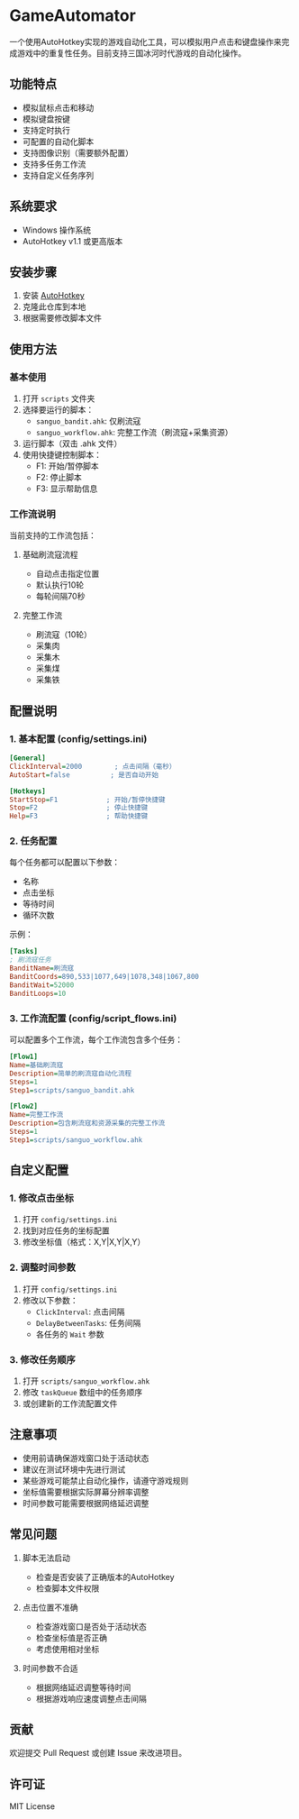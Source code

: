 # GameAutomator

一个使用AutoHotkey实现的游戏自动化工具，可以模拟用户点击和键盘操作来完成游戏中的重复性任务。目前支持三国冰河时代游戏的自动化操作。

## 功能特点

- 模拟鼠标点击和移动
- 模拟键盘按键
- 支持定时执行
- 可配置的自动化脚本
- 支持图像识别（需要额外配置）
- 支持多任务工作流
- 支持自定义任务序列

## 系统要求

- Windows 操作系统
- AutoHotkey v1.1 或更高版本

## 安装步骤

1. 安装 [AutoHotkey](https://www.autohotkey.com/)
2. 克隆此仓库到本地
3. 根据需要修改脚本文件

## 使用方法

### 基本使用

1. 打开 `scripts` 文件夹
2. 选择要运行的脚本：
   - `sanguo_bandit.ahk`: 仅刷流寇
   - `sanguo_workflow.ahk`: 完整工作流（刷流寇+采集资源）
3. 运行脚本（双击 .ahk 文件）
4. 使用快捷键控制脚本：
   - F1: 开始/暂停脚本
   - F2: 停止脚本
   - F3: 显示帮助信息

### 工作流说明

当前支持的工作流包括：

1. 基础刷流寇流程
   - 自动点击指定位置
   - 默认执行10轮
   - 每轮间隔70秒

2. 完整工作流
   - 刷流寇（10轮）
   - 采集肉
   - 采集木
   - 采集煤
   - 采集铁

## 配置说明

### 1. 基本配置 (config/settings.ini)

```ini
[General]
ClickInterval=2000        ; 点击间隔（毫秒）
AutoStart=false          ; 是否自动开始

[Hotkeys]
StartStop=F1            ; 开始/暂停快捷键
Stop=F2                 ; 停止快捷键
Help=F3                 ; 帮助快捷键
```

### 2. 任务配置

每个任务都可以配置以下参数：
- 名称
- 点击坐标
- 等待时间
- 循环次数

示例：
```ini
[Tasks]
; 刷流寇任务
BanditName=刷流寇
BanditCoords=890,533|1077,649|1078,348|1067,800
BanditWait=52000
BanditLoops=10
```

### 3. 工作流配置 (config/script_flows.ini)

可以配置多个工作流，每个工作流包含多个任务：

```ini
[Flow1]
Name=基础刷流寇
Description=简单的刷流寇自动化流程
Steps=1
Step1=scripts/sanguo_bandit.ahk

[Flow2]
Name=完整工作流
Description=包含刷流寇和资源采集的完整工作流
Steps=1
Step1=scripts/sanguo_workflow.ahk
```

## 自定义配置

### 1. 修改点击坐标

1. 打开 `config/settings.ini`
2. 找到对应任务的坐标配置
3. 修改坐标值（格式：X,Y|X,Y|X,Y）

### 2. 调整时间参数

1. 打开 `config/settings.ini`
2. 修改以下参数：
   - `ClickInterval`: 点击间隔
   - `DelayBetweenTasks`: 任务间隔
   - 各任务的 `Wait` 参数

### 3. 修改任务顺序

1. 打开 `scripts/sanguo_workflow.ahk`
2. 修改 `taskQueue` 数组中的任务顺序
3. 或创建新的工作流配置文件

## 注意事项

- 使用前请确保游戏窗口处于活动状态
- 建议在测试环境中先进行测试
- 某些游戏可能禁止自动化操作，请遵守游戏规则
- 坐标值需要根据实际屏幕分辨率调整
- 时间参数可能需要根据网络延迟调整

## 常见问题

1. 脚本无法启动
   - 检查是否安装了正确版本的AutoHotkey
   - 检查脚本文件权限

2. 点击位置不准确
   - 检查游戏窗口是否处于活动状态
   - 检查坐标值是否正确
   - 考虑使用相对坐标

3. 时间参数不合适
   - 根据网络延迟调整等待时间
   - 根据游戏响应速度调整点击间隔

## 贡献

欢迎提交 Pull Request 或创建 Issue 来改进项目。

## 许可证

MIT License 